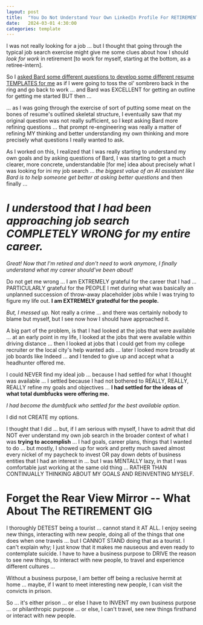 ```yaml
---
layout: post
title:  "You Do Not Understand Your Own LinkedIn Profile For RETIREMENT"
date:   2024-03-01 4:30:00
categories: template
---
```



I was not really looking for a job ... but I thought that going through the typical job search exercise might give me some clues about how I should *look for work* in retirement [to work for myself, starting at the bottom, as a retiree-intern].


So I [asked Bard some different questions to develop some different resume TEMPLATES for me](https://g.co/bard/share/8a05e2400b69) as if I were going to toss the ol' sombrero back in the ring and go back to work ... and Bard was EXCELLENT for getting an outline for getting me started BUT then ... 

... as I was going through the exercise of sort of putting some meat on the bones of resume's outlined skeletal structure, I eventually saw that my original question was not really sufficient, so I kept asking Bard more refining questions ... that prompt re-engineering was really a matter of refining MY thinking and better understanding my own thinking and more precisely what questions I really wanted to ask.

As I worked on this, I realized that I was really starting to understand my own goals and by asking questions of Bard, I was starting to get a much clearer, more concrete, understandable [for me] idea about precisely what I was looking for ini my job search ... *the biggest value of an AI assistant like Bard is to help someone get better at asking better questions* and then finally ...

# ***I understood that I had been approaching job search COMPLETELY WRONG for my entire career.***

*Great! Now that I'm retired and don't need to work anymore, I finally understand what my career should've been about!*

Do not get me wrong ... I am EXTREMELY grateful for the career that I had ... PARTICULARLY grateful for the PEOPLE I met during what was basically an unplanned succession of throw-away placeholder jobs while I was trying to figure my life out.  **I am EXTREMELY gratedful for the people.**

*But, I messed up.* Not really a crime ... and there was certainly nobody to blame but myself, but I see now how I should have approached it.

A big part of the problem, is that I had looked at the jobs that were available ... at an early point in my life, I looked at the jobs that were available within driving distance ... then I looked at jobs that I could get from my college recruiter or the local city's help wanted ads ... later I looked more broadly at job boards like Indeed ... and I tended to give up and accept what a headhunter offered me.

I could NEVER find my ideal job ... because I had settled for what I thought was available ... I settled because I had not bothered to REALLY, REALLY, REALLY refine my goals and objectives ... **I had settled for the ideas of what total dumbfucks were offering me.**

*I had become the dumbfuck who settled for the best available option.*  

I did not CREATE my options. 

I thought that I did ... but, if I am serious with myself, I have to admit that did NOT ever understand my own job search in the broader context of what I was **trying to accomplish** ... I had goals, career plans, things that I wanted to do ... but mostly, I showed up for work and pretty much saved almost every nickel of my paycheck to invest OR pay down debts of business entities that I had an interest in ... but I was MENTALLY lazy, in that I was comfortable just working at the same old thing ... RATHER THAN CONTINUALLY THINKING ABOUT MY GOALS AND REINVENTING MYSELF.

# Forget the Rear View Mirror -- What About The RETIREMENT GIG

I thoroughly DETEST being a tourist ... cannot stand it AT ALL. I enjoy seeing new things, interacting with new people, doing all of the things that one does when one travels ... but I CANNOT STAND doing that as a tourist. I can't explain why; I just know that it makes me nauseous and even ready to contemplate suicide. I have to have a business purpose to DRIVE the reason to see new things, to interact with new people, to travel and experience different cultures ... 

Without a business purpose, I am better off being a reclusive hermit at home ... maybe, if I want to meet interesting new people, I can visit the convicts in prison.

So ... it's either prison ... or else I have to INVENT my own business purpose ... or philanthropic purpose ... or else, I can't travel, see new things firsthand or interact with new people.
